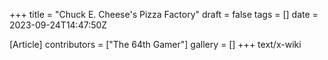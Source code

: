 +++
title = "Chuck E. Cheese's Pizza Factory"
draft = false
tags = []
date = 2023-09-24T14:47:50Z

[Article]
contributors = ["The 64th Gamer"]
gallery = []
+++
text/x-wiki
